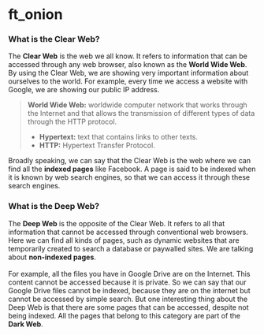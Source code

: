 # ft_onion

### What is the Clear Web?
The **Clear Web** is the web we all know. It refers to information that can be accessed through any web browser, also known as the **World Wide Web**. By using the Clear Web, we are showing very important information about ourselves to the world. For example, every time we access a website with Google, we are showing our public IP address.<br>

> **World Wide Web:** worldwide computer network that works through the Internet and that allows the transmission of different types of data through the HTTP protocol.
> - **Hypertext:** text that contains links to other texts.
> - **HTTP:** Hypertext Transfer Protocol.

Broadly speaking, we can say that the Clear Web is the web where we can find all the **indexed pages** like Facebook. A page is said to be indexed when it is known by web search engines, so that we can access it through these search engines.


### What is the Deep Web?
The **Deep Web** is the opposite of the Clear Web. It refers to all that information that cannot be accessed through conventional web browsers. Here we can find all kinds of pages, such as dynamic websites that are temporarily created to search a database or paywalled sites. We are talking about **non-indexed pages**.<br><br>
For example, all the files you have in Google Drive are on the Internet. This content cannot be accessed because it is private. So we can say that our Google Drive files cannot be indexed, because they are on the internet but cannot be accessed by simple search. But one interesting thing about the Deep Web is that there are some pages that can be accessed, despite not being indexed. All the pages that belong to this category are part of the **Dark Web**.
